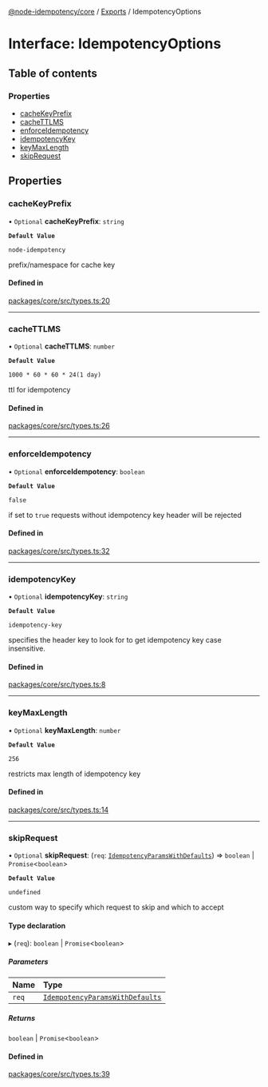 [@node-idempotency/core](../README.md) / [Exports](../modules.md) / IdempotencyOptions

# Interface: IdempotencyOptions

## Table of contents

### Properties

- [cacheKeyPrefix](IdempotencyOptions.md#cachekeyprefix)
- [cacheTTLMS](IdempotencyOptions.md#cachettlms)
- [enforceIdempotency](IdempotencyOptions.md#enforceidempotency)
- [idempotencyKey](IdempotencyOptions.md#idempotencykey)
- [keyMaxLength](IdempotencyOptions.md#keymaxlength)
- [skipRequest](IdempotencyOptions.md#skiprequest)

## Properties

### cacheKeyPrefix

• `Optional` **cacheKeyPrefix**: `string`

**`Default Value`**

`node-idempotency`

prefix/namespace for cache key

#### Defined in

[packages/core/src/types.ts:20](https://github.com/mahendraHegde/idempotent-http/blob/865df0d/packages/core/src/types.ts#L20)

___

### cacheTTLMS

• `Optional` **cacheTTLMS**: `number`

**`Default Value`**

`1000 * 60 * 60 * 24(1 day)`

ttl for idempotency

#### Defined in

[packages/core/src/types.ts:26](https://github.com/mahendraHegde/idempotent-http/blob/865df0d/packages/core/src/types.ts#L26)

___

### enforceIdempotency

• `Optional` **enforceIdempotency**: `boolean`

**`Default Value`**

`false`

if set to `true` requests without idempotency key header will be rejected

#### Defined in

[packages/core/src/types.ts:32](https://github.com/mahendraHegde/idempotent-http/blob/865df0d/packages/core/src/types.ts#L32)

___

### idempotencyKey

• `Optional` **idempotencyKey**: `string`

**`Default Value`**

`idempotency-key`

specifies the header key to look for to get idempotency key
case insensitive.

#### Defined in

[packages/core/src/types.ts:8](https://github.com/mahendraHegde/idempotent-http/blob/865df0d/packages/core/src/types.ts#L8)

___

### keyMaxLength

• `Optional` **keyMaxLength**: `number`

**`Default Value`**

`256`

restricts max length of idempotency key

#### Defined in

[packages/core/src/types.ts:14](https://github.com/mahendraHegde/idempotent-http/blob/865df0d/packages/core/src/types.ts#L14)

___

### skipRequest

• `Optional` **skipRequest**: (`req`: [`IdempotencyParamsWithDefaults`](IdempotencyParamsWithDefaults.md)) => `boolean` \| `Promise`\<`boolean`\>

**`Default Value`**

`undefined`

custom way to specify which request to skip and which to accept

#### Type declaration

▸ (`req`): `boolean` \| `Promise`\<`boolean`\>

##### Parameters

| Name | Type |
| :------ | :------ |
| `req` | [`IdempotencyParamsWithDefaults`](IdempotencyParamsWithDefaults.md) |

##### Returns

`boolean` \| `Promise`\<`boolean`\>

#### Defined in

[packages/core/src/types.ts:39](https://github.com/mahendraHegde/idempotent-http/blob/865df0d/packages/core/src/types.ts#L39)
